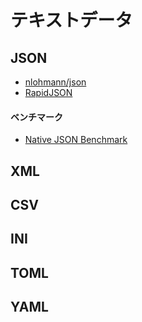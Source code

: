 # テキストデータ

<!-- ライブラリ名、大文字で表記されているものは大文字に -->
<!-- Web サイトがあっても GitHub 優先 -->
<!-- ABC 順 -->

## JSON
- [nlohmann/json](https://github.com/nlohmann/json)
- [RapidJSON](https://github.com/Tencent/rapidjson/)

#### ベンチマーク
- [Native JSON Benchmark](https://github.com/miloyip/nativejson-benchmark)


## XML


## CSV


## INI


## TOML


## YAML

